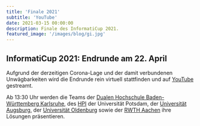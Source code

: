 ```yaml
---
title: 'Finale 2021'
subtitle: 'YouTube'
date: 2021-03-15 00:00:00
description: Finale des InformatiCup 2021.
featured_image: '/images/blog/gi.jpg'
---
```


## InformatiCup 2021: Endrunde am 22. April ##

Aufgrund der derzeitigen Corona-Lage und der damit verbundenen Unwägbarkeiten wird die Endrunde rein virtuell stattfinden und auf [YouTube](https://www.youtube.com/user/WirsindInformatik) gestreamt.

Ab 13:30 Uhr werden die Teams der [Dualen Hochschule Baden-Württemberg Karlsruhe](https://www.dhbw.de), des [HPI](https://hpi.de/) der Universität Potsdam, der [Universität Augsburg](https://www.uni-augsburg.de/), der [Universität Oldenburg](https://uol.de/) sowie der [RWTH Aachen](https://www.rwth-aachen.de/) ihre Lösungen präsentieren.
